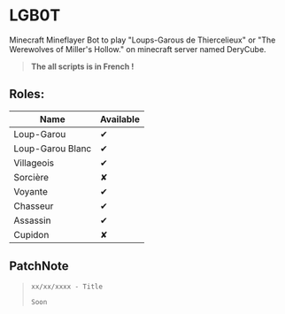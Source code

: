 # LGB0T

Minecraft Mineflayer Bot to play "Loups-Garous de Thiercelieux" or "The Werewolves of Miller's Hollow." on minecraft server named DeryCube.

> **The all scripts is in French !**

## Roles:

| Name     | Available |
| -------- | --------- |
| Loup-Garou  | ✔ |
| Loup-Garou Blanc | ✔ |
| Villageois | ✔ |
| Sorcière | ✘ |
| Voyante | ✔ |
| Chasseur | ✔ |
| Assassin | ✔ |
| Cupidon | ✘ |

## PatchNote

> `xx/xx/xxxx - Title`
> ```md
> Soon
> ```